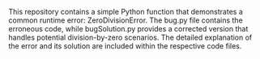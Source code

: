 This repository contains a simple Python function that demonstrates a common runtime error: ZeroDivisionError. The bug.py file contains the erroneous code, while bugSolution.py provides a corrected version that handles potential division-by-zero scenarios. The detailed explanation of the error and its solution are included within the respective code files.